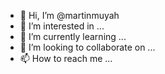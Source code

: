 - 👋 Hi, I’m @martinmuyah
- 👀 I’m interested in ...
- 🌱 I’m currently learning ...
- 💞️ I’m looking to collaborate on ...
- 📫 How to reach me ...

<!---
martinmuyah/martinmuyah is a ✨ special ✨ repository because its `README.md` (this file) appears on your GitHub profile.
You can click the Preview link to take a look at your changes.
--->
